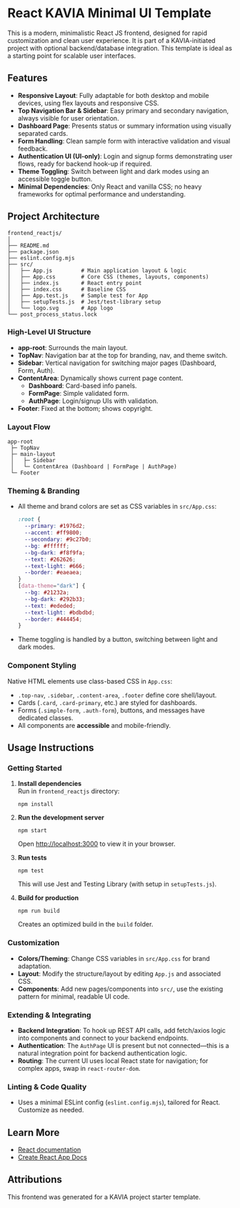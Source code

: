 # React KAVIA Minimal UI Template

This is a modern, minimalistic React JS frontend, designed for rapid customization and clean user experience. It is part of a KAVIA-initiated project with optional backend/database integration. This template is ideal as a starting point for scalable user interfaces.

## Features

- **Responsive Layout**: Fully adaptable for both desktop and mobile devices, using flex layouts and responsive CSS.
- **Top Navigation Bar & Sidebar**: Easy primary and secondary navigation, always visible for user orientation.
- **Dashboard Page**: Presents status or summary information using visually separated cards.
- **Form Handling**: Clean sample form with interactive validation and visual feedback.
- **Authentication UI (UI-only)**: Login and signup forms demonstrating user flows, ready for backend hook-up if required.
- **Theme Toggling**: Switch between light and dark modes using an accessible toggle button.
- **Minimal Dependencies**: Only React and vanilla CSS; no heavy frameworks for optimal performance and understanding.

## Project Architecture

```
frontend_reactjs/
│
├── README.md
├── package.json
├── eslint.config.mjs
├── src/
│   ├── App.js         # Main application layout & logic
│   ├── App.css        # Core CSS (themes, layouts, components)
│   ├── index.js       # React entry point
│   ├── index.css      # Baseline CSS
│   ├── App.test.js    # Sample test for App
│   ├── setupTests.js  # Jest/test-library setup
│   └── logo.svg       # App logo
└── post_process_status.lock
```

### High-Level UI Structure

- **app-root**: Surrounds the main layout.
- **TopNav**: Navigation bar at the top for branding, nav, and theme switch.
- **Sidebar**: Vertical navigation for switching major pages (Dashboard, Form, Auth).
- **ContentArea**: Dynamically shows current page content.
  - **Dashboard**: Card-based info panels.
  - **FormPage**: Simple validated form.
  - **AuthPage**: Login/signup UIs with validation.
- **Footer**: Fixed at the bottom; shows copyright.

### Layout Flow

```
app-root
 ├─ TopNav
 ├─ main-layout
 │   ├─ Sidebar
 │   └─ ContentArea (Dashboard | FormPage | AuthPage)
 └─ Footer
```

### Theming & Branding

- All theme and brand colors are set as CSS variables in `src/App.css`:
  ```css
  :root {
    --primary: #1976d2;
    --accent: #ff9800;
    --secondary: #9c27b0;
    --bg: #ffffff;
    --bg-dark: #f8f9fa;
    --text: #262626;
    --text-light: #666;
    --border: #eaeaea;
  }
  [data-theme="dark"] {
    --bg: #21232a;
    --bg-dark: #292b33;
    --text: #ededed;
    --text-light: #bdbdbd;
    --border: #444454;
  }
  ```
- Theme toggling is handled by a button, switching between light and dark modes.

### Component Styling

Native HTML elements use class-based CSS in `App.css`:
- `.top-nav`, `.sidebar`, `.content-area`, `.footer` define core shell/layout.
- Cards (`.card`, `.card-primary`, etc.) are styled for dashboards.
- Forms (`.simple-form`, `.auth-form`), buttons, and messages have dedicated classes.
- All components are **accessible** and mobile-friendly.

## Usage Instructions

### Getting Started

1. **Install dependencies**  
   Run in `frontend_reactjs` directory:
   ```
   npm install
   ```

2. **Run the development server**
   ```
   npm start
   ```
   Open [http://localhost:3000](http://localhost:3000) to view it in your browser.

3. **Run tests**
   ```
   npm test
   ```
   This will use Jest and Testing Library (with setup in `setupTests.js`).

4. **Build for production**
   ```
   npm run build
   ```
   Creates an optimized build in the `build` folder.

### Customization

- **Colors/Theming**: Change CSS variables in `src/App.css` for brand adaptation.
- **Layout**: Modify the structure/layout by editing `App.js` and associated CSS.
- **Components**: Add new pages/components into `src/`, use the existing pattern for minimal, readable UI code.

### Extending & Integrating

- **Backend Integration**: To hook up REST API calls, add fetch/axios logic into components and connect to your backend endpoints.
- **Authentication**: The `AuthPage` UI is present but not connected—this is a natural integration point for backend authentication logic.
- **Routing**: The current UI uses local React state for navigation; for complex apps, swap in `react-router-dom`.

### Linting & Code Quality

- Uses a minimal ESLint config (`eslint.config.mjs`), tailored for React. Customize as needed.

## Learn More

- [React documentation](https://reactjs.org/)
- [Create React App Docs](https://facebook.github.io/create-react-app/docs/getting-started/)

## Attributions

This frontend was generated for a KAVIA project starter template.

